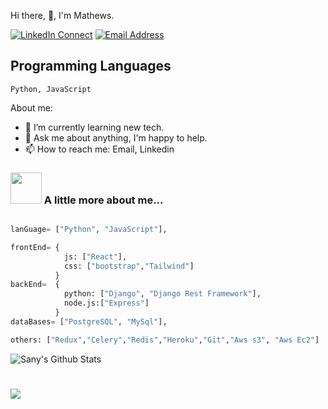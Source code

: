 Hi there, 👋, I'm Mathews.



[![LinkedIn Connect](https://img.shields.io/badge/%20-Connect-black?color=14171A&labelColor=212121&logo=linkedin&logoColor=ffffff)](https://www.linkedin.com/in/sikaili99/)
[![Email Address](https://img.shields.io/badge/%20-Send%20Mail-black?color=14171A&labelColor=ef5350&logo=gmail&logoColor=ffffff)](mailto:sikaili99@gmail.com?subject=From%20GitHub&body=Hi,%20there.%20Found%20you%20from%20GitHub.)

## Programming Languages

```
Python, JavaScript
```

About me:

- 🌱 I’m currently learning new tech.
- 💬 Ask me about anything, I'm happy to help.
- 📫 How to reach me: Email, Linkedin



### <img src="https://media.giphy.com/media/VgCDAzcKvsR6OM0uWg/giphy.gif" width="50"> A little more about me...  

```Python

lanGuage= ["Python", "JavaScript"],

frontEnd= {
            js: ["React"],
            css: ["bootstrap","Tailwind"]
          }
backEnd=  {
            python: ["Django", "Django Rest Framework"],
            node.js:["Express"]
          } 
dataBases= ["PostgreSQL", "MySql"],

others: ["Redux","Celery","Redis","Heroku","Git","Aws s3", "Aws Ec2"]
```
![Sany's Github Stats](https://github-readme-stats.vercel.app/api?username=sikaili99&show_icons=true&hide_border=true)




<h1 align="center"> <img align="left" src="https://komarev.com/ghpvc/?username=sikaili99" /></h1>
